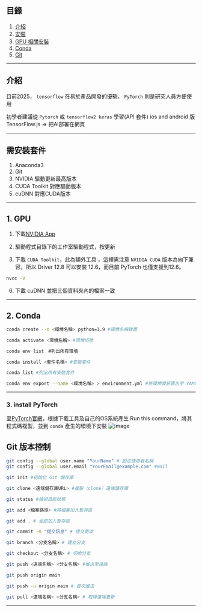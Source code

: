 


## 目錄
1. [介紹](#介紹)
2. [安裝](#需安裝套件)
3. [GPU 相關安裝](#GPU)
4. [Conda](#conda)
5. [Git](#git)
----
## 介紹
目前2025， `tensorflow` 在易於產品開發的優勢， `PyTorch` 則是研究人員方便使用

初學者建議從 `Pytorch` 或 `tensorflow2 keras` 學習(API 套件)
ios and android 版 
TensorFlow.js => 把AI部署在網頁

----

## 需安裝套件
1. Anaconda3
2. Git
3. NVIDIA 驅動更新最高版本
4. CUDA Toolkit 對應驅動版本
5. cuDNN 對應CUDA版本
----
## 1. GPU
1. 下載[NVIDIA App](https://www.nvidia.com/zh-tw/software/nvidia-app/)

3. 驅動程式目錄下的工作室驅動程式，按更新
4. 下載 `CUDA Toolkit`，此為額外工具 ，這裡需注意 `NVIDIA CUDA` 版本為向下兼容，所以 Driver 12.8 可以安裝 12.6，而目前 PyTorch 也僅支援到12.6。
  ```bash
  nvcc -V
  ```
6. 下載 cuDNN 並把三個資料夾內的檔案一致

----
## 2. Conda
```bash
conda create --n <環境名稱> python=3.9 #環境名稱建置
```
```bash
conda activate <環境名稱> #環境切換
```
```bash 
conda env list　#列出所有環境
```
```bash
conda install <套件名稱> #安裝套件
``` 
```bash
conda list #列出所有安裝套件
```
```bash
conda env export --name <環境名稱> > environment.yml #將環境資訊匯出至 YAML 檔
```
----

### 3. install PyTorch
至[PyTorch官網](https://pytorch.org/)，根據下載工具及自己的OS系統產生 Run this command，將其程式碼複製，並到 `conda` 產生的環境下安裝
![image](https://github.com/user-attachments/assets/78e7b4c4-af59-4c70-b1c6-671e40119786)

## Git 版本控制
```bash
git config --global user.name "YourName" # 設定使用者名稱
git config --global user.email "YourEmail@example.com" #mail
```
```bash
git init #初始化 Git 儲存庫
```
```bash
git clone <遠端儲存庫URL> #複製（clone）遠端儲存庫
```
```bash
git status #檢視目前狀態
```
```bash
git add <檔案路徑> #將檔案加入暫存區
```
```bash
git add . # 全部加入暫存區
```
```bash
git commit -m "提交訊息" # 提交更改
```
```bash
git branch <分支名稱> # 建立分支
```
```bash
git checkout <分支名稱> # 切換分支
```
```bash
git push <遠端名稱> <分支名稱> #推送至遠端
```
```bash
git push origin main
```
```bash
git push -u origin main # 首次推送
```
```bash
git pull <遠端名稱> <分支名稱> # 取得遠端更新
```
----

